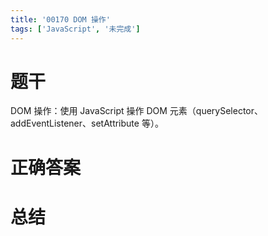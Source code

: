 ```yaml
---
title: '00170 DOM 操作'
tags: ['JavaScript', '未完成']
---
```


# 题干

DOM 操作：使用 JavaScript 操作 DOM 元素（querySelector、addEventListener、setAttribute 等）。

# 正确答案



# 总结



<script>
  function func() {

  }
  
</script>